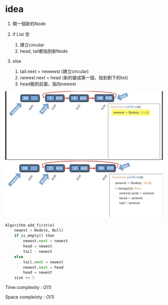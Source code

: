 # idea

1. 開一個新的Node

2. if List 空

   1. 建立circular
   2. head, tail都指到新Node

3. else

   1. tail.next = newewst (建立circular)
   2. newest.next = head (新的變成第一個，指到剩下的list)
   3. head搬到前面，指向newest

<img src='../asserts/107_1.png'></img>
<img src='../asserts/107_2.png'></img>

``` Python
Algorithm add_first(e)
    newest = Node(e, Null)
    if is_empty() then
        newest.next = newest
        head = newest
        tail - newest
    else
        tail.next = newest
        newest.next = head
        head = newest
    size += 1 

```

Time complexity :  $O(1)$

Space compleixty : $O(1)$
